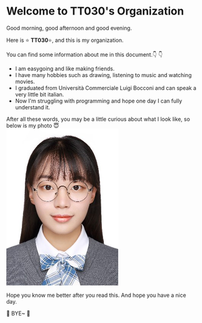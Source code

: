 # Welcome to TT030's Organization
Good morning, good afternoon and good evening.  
  
Here is :star: **TT030**:star:, and this is my organization.  
  
You can find some information about me in this document.:point_down: :point_down:  
  
- I am easygoing and like making friends.
- I have many hobbies such as drawing, listening to music and watching movies.
- I graduated from Università Commerciale Luigi Bocconi and can speak a very little bit italian.
- Now I'm struggling with programming and hope one day I can fully understand it.
  
After all these words, you may be a little curious about what I look like, so below is my photo :innocent:  
![This is my photo](https://github.com/gtb-2022-duan-ziang/.github/blob/main/MY%20PHOTO.jpg)

Hope you know me better after you read this. And hope you have a nice day.  
  
:wave: BYE~ :wave:  
